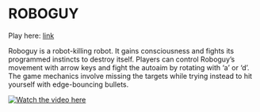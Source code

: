 # ROBOGUY

Play here: [link](https://nicoloddo.github.io/Roboguy)

Roboguy is a robot-killing robot. It gains consciousness and fights its programmed instincts
to destroy itself. Players can control Roboguy’s movement with arrow keys and fight the
autoaim by rotating with ‘a’ or ‘d’. The game mechanics involve missing the targets while
trying instead to hit yourself with edge-bouncing bullets.

[![Watch the video here](https://i.imgur.com/ISEJThs.png)](https://youtu.be/nlE-GZxIl0U)
